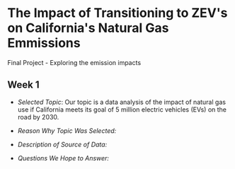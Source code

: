 # The Impact of Transitioning to ZEV's on California's Natural Gas Emmissions
Final Project - Exploring the emission impacts 

## Week 1

- *Selected Topic*: Our topic is a data analysis of the impact of natural gas use if California meets its goal of 5 million electric vehicles (EVs) on the road by 2030.

- *Reason Why Topic Was Selected:*

- *Description of Source of Data:*

- *Questions We Hope to Answer:*
